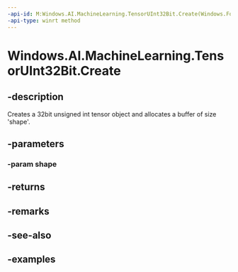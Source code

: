 ```yaml
---
-api-id: M:Windows.AI.MachineLearning.TensorUInt32Bit.Create(Windows.Foundation.Collections.IIterable{System.Int64})
-api-type: winrt method
---
```


<!-- Method syntax.
public TensorUInt32Bit TensorUInt32Bit.Create(IIterable<Int64> shape)
-->

# Windows.AI.MachineLearning.TensorUInt32Bit.Create

## -description
Creates a 32bit unsigned int tensor object and allocates a buffer of size 'shape'.
## -parameters
### -param shape

## -returns

## -remarks

## -see-also

## -examples
